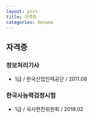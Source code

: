 ```yaml
---
layout: post
title: 자격증
categories: Resume
---
```



## 자격증

### 정보처리기사

- 1급 / 한국산업인력공단 / 2011.08

### 한국사능력검정시험

- 1급 / 국사편찬위원회 / 2018.02
